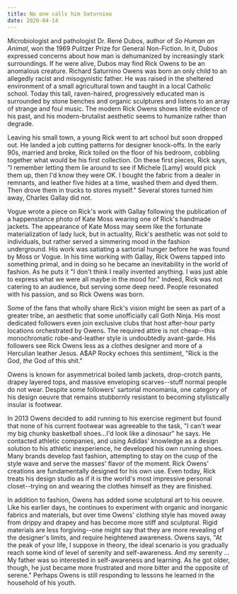 ```yaml
---
title: No one calls him Saturnino
date: 2020-04-14
---
```


Microbiologist and pathologist Dr. René Dubos, author of *So Human an Animal*, won the 1969 Pulitzer Prize for General Non-Fiction. In it, Dubos expressed concerns about how man is dehumanized by increasingly stark surroundings. If he were alive, Dubos may find Rick Owens to be an anomalous creature. Richard Saturnino Owens was born an only child to an allegedly racist and misogynistic father. He was raised in the sheltered environment of a small agricultural town and taught in a local Catholic school. Today this tall, raven-haired, progressively educated man is surrounded by stone benches and organic sculptures and listens to an array of strange and foul music. The modern Rick Owens shows little evidence of his past, and his modern-brutalist aesthetic seems to humanize rather than degrade.

Leaving his small town, a young Rick went to art school but soon dropped out. He landed a job cutting patterns for designer knock-offs. In the early 90s, married and broke, Rick toiled on the floor of his bedroom, cobbling together what would be his first collection. On these first pieces, Rick says, "I remember letting them lie around to see if Michele [Lamy] would pick them up, then I'd know they were OK. I bought the fabric from a dealer in remnants, and leather five hides at a time, washed them and dyed them. Then drove them in trucks to stores myself." Several stores turned him away, Charles Gallay did not.

Vogue wrote a piece on Rick's work with Gallay following the publication of a happenstance photo of Kate Moss wearing one of Rick's handmade jackets. The appearance of Kate Moss may seem like the fortunate materialization of lady luck, but in actuality, Rick's aesthetic was not sold to individuals, but rather served a simmering mood in the fashion underground. His work was satiating a sartorial hunger before he was found by Moss or Vogue. In his time working with Gallay, Rick Owens tapped into something primal, and in doing so he became an inevitability in the world of fashion. As he puts it "I don't think I really invented anything. I was just able to express what we were all maybe in the mood for." Indeed, Rick was not catering to an audience, but serving some deep need. People resonated with his passion, and so Rick Owens was born.

Some of the fans that wholly share Rick's vision might be seen as part of a greater tribe, an aesthetic that some unofficially call Goth Ninja. His most dedicated followers even join exclusive clubs that host after-hour party locations orchestrated by Owens. The required attire is not cheap--this monochromatic robe-and-leather style is undoubtedly avant-garde. His followers see Rick Owens less as a clothes designer and more of a Herculian leather Jesus. A$AP Rocky echoes this sentiment, "Rick is the God, *the* God of this shit." 

Owens is known for asymmetrical boiled lamb jackets, drop-crotch pants, drapey layered tops, and massive enveloping scarves--stuff normal people do not wear. Despite some followers' sartorial monomania, one category of his design oeuvre that remains stubbornly resistant to becoming stylistically insular is footwear.

In 2013 Owens decided to add running to his exercise regiment but found that none of his current footwear was agreeable to the task, "I can't wear my big chunky basketball shoes...I'd look like a dinosaur" he says. He contacted athletic companies, and using Adidas' knowledge as a design solution to his athletic inexperience, he developed his own running shoes. Many brands develop fast fashion, attempting to stay on the cusp of the style wave and serve the masses' flavor of the moment. Rick Owens' creations are fundamentally designed for his own use. Even today, Rick treats his design studio as if it is the world's most impressive personal closet--trying on and wearing the clothes himself as they are finished.

In addition to fashion, Owens has added some sculptural art to his oeuvre. Like his earlier days, he continues to experiment with organic and inorganic fabrics and materials, but over time Owens' clothing style has moved away from drippy and drapey and has become more stiff and sculptural. Rigid materials are less forgiving--one might say that they are more revealing of the designer's limits, and require heightened awareness. Owens says, "At the peak of your life, I suppose in theory, the ideal scenario is you gradually reach some kind of level of serenity and self-awareness. And my serenity ... My father was so interested in self-awareness and learning. As he got older, though, he just became more frustrated and more bitter and the opposite of serene." Perhaps Owens is still responding to lessons he learned in the household of his youth.
